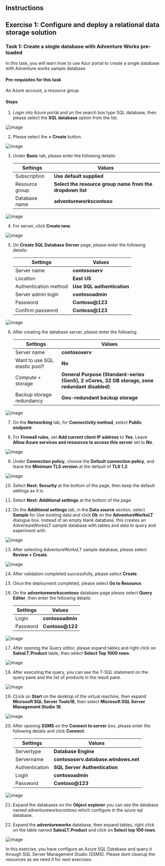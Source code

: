 ## Instructions

## Exercise 1: Configure and deploy a relational data storage solution 

### Task 1: Create a single database with Adventure Works pre-loaded

In this task, you will learn how to use Azur portal to create a single database with Adventure works sample database

#### Pre-requisites for this task

An Azure account, a resource group

#### Steps

1. Login into Azure portal and on the search box type SQL database, then please select the **SQL database** option from the list.

![image](../media/db1.png)

2. Please select the **+ Create** button.

![image](../media/db2.png)

3. Under **Basic** tab, please enter the following details:

    | Settings | Values |
    |  -- | -- |
    | Subscription | **Use default supplied** |
    | Resource group | **Select the resource group name from the dropdown list** |
    | Database name | **adventureworkscontoso** |
   
![image](../media/db3.png) 

4. For server, click **Create new**.

![image](../media/db4.png) 

5. On **Create SQL Database Server** page, please enter the following details:

    | Settings | Values |
    |  -- | -- |      
    | Server name | **contososerv** |
    | Location | **East US** |
    | Authentication method | **Use SQL authentication** |
    | Server admin login | **contosoadmin** 
    | Password |  **Contoso@123** 
    | Confirm password | **Contoso@123** |    
    
![image](../media/db5.png)     

6. After creating the database server, please enter the following 

    | Settings | Values |
    |  -- | -- |      
    | Server name | **contososerv** |
    | Want to use SQL elastic pool? | **No** |    |
    | Compute + storage | **General Purpose (Standard-series (Gen5), 2 vCores, 32 GB storage, zone redundant disabled)** |
    | Backup storage redundancy |  **Geo-redundant backup storage** |
    
![image](../media/db6a.png) 

7. On the **Networking** tab, for **Connectivity method**, select **Public endpoint**.

8. For **Firewall rules**, set **Add current client IP address** to **Yes**. Leave **Allow Azure services and resources to access this server** set to **No**. 

![image](../media/db7.png) 

9. Under **Connection policy**, choose the **Default connection policy**, and leave the **Minimum TLS version** at the default of **TLS 1.2**.

![image](../media/db8.png) 

10. Select **Next: Security** at the bottom of the page, then keep the default settings as it is.

11. Select **Next: Additional settings** at the bottom of the page.

12. On the **Additional settings** tab, in the **Data source** section, select **Sample** for Use existing data and click **Ok** on the **AdventureWorksLT** dialogue box. Instead of an empty blank database, this creates an AdventureWorksLT sample database with tables and data to query and experiment with.

![image](../media/db9.png)

13. After selecting AdventureWorksLT sample database, please select **Review + Create**.

![image](../media/db10.png)

14. After validation completed successfully, please select **Create**.

15. Once the deployment completed, please select **Go to Resource**.

16. On the **adventureworkscontoso** database page please select **Query Editor**, then enter the following details:

    | Settings | Values |
    |  -- | -- |      
    | Login | **contosoadmin** |
    | Password | **Contoso@123** |
    
![image](../media/db11.png)  
 
 17. After opening the Query editor, please expand tables and right click on **SalesLT.Product** table, then select **Select Top 1000 rows**.

![image](../media/db12.png) 
 
 18. After executing the query, you can see the T-SQL statement on the query pane and the list of products in the result pane.

![image](../media/db13.png) 

19. CLick on **Start** on the desktop of the virtual machine, then expand **Microsoft SQL Server Tools18**, then select **Microsoft SQL Server Management Studio 18**.

![image](../media/db14.png)

20. After opening **SSMS** on the **Connect to server** box, please enter the following details and click **Connect**.

    | Settings | Values |
    |  -- | -- |      
    | Servertype | **Database Engine** |
    | Servername | **contososerv.database.windows.net** |
    | Authentication | **SQL Server Authentication** |
    | Login | **contosoadmin** |
    | Password | **Contoso@123** |

![image](../media/db15.png)

21. Expand the databases on the **Object explorer** you can see the database named adventureworkscontoso which configure in the azure sql database.

22. Expand the **adventureworks** database, then expand tables, right click on the table named **SalesLT.Product** and click on **Select top 100 rows**.

![image](../media/db16.png)

In this exercise, you have configure an Azure SQL Database and query it through SQL Server Management Studio (SSMS). Please dont cleanup the resources as we need it for next exercises.

